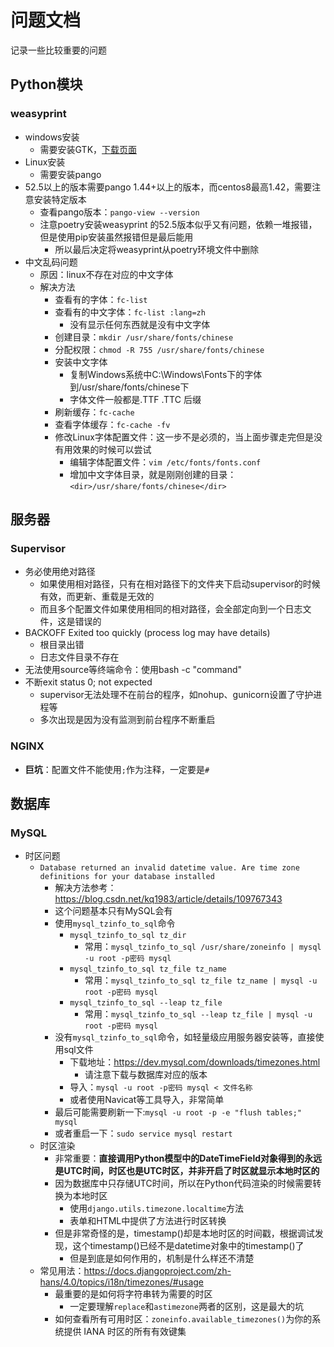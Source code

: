 # 问题文档

记录一些比较重要的问题

## Python模块

### weasyprint

- windows安装
    - 需要安装GTK，[下载页面](https://github.com/tschoonj/GTK-for-Windows-Runtime-Environment-Installer/releases)
- Linux安装
    - 需要安装pango
- 52.5以上的版本需要pango 1.44+以上的版本，而centos8最高1.42，需要注意安装特定版本
    - 查看pango版本：`pango-view --version`
    - 注意poetry安装weasyprint 的52.5版本似乎又有问题，依赖一堆报错，但是使用pip安装虽然报错但是最后能用
        - 所以最后决定将weasyprint从poetry环境文件中删除
- 中文乱码问题
    - 原因：linux不存在对应的中文字体
    - 解决方法
        - 查看有的字体：`fc-list`
        - 查看有的中文字体：`fc-list :lang=zh`
            - 没有显示任何东西就是没有中文字体
        - 创建目录：`mkdir /usr/share/fonts/chinese`
        - 分配权限：`chmod -R 755 /usr/share/fonts/chinese`
        - 安装中文字体
            - 复制Windows系统中C:\Windows\Fonts下的字体到/usr/share/fonts/chinese下
            - 字体文件一般都是.TTF .TTC 后缀
        - 刷新缓存：`fc-cache`
        - 查看字体缓存：`fc-cache -fv`
        - 修改Linux字体配置文件：这一步不是必须的，当上面步骤走完但是没有用效果的时候可以尝试
            - 编辑字体配置文件：`vim /etc/fonts/fonts.conf`
            - 增加中文字体目录，就是刚刚创建的目录：`<dir>/usr/share/fonts/chinese</dir>`

## 服务器

### Supervisor

- 务必使用绝对路径
    - 如果使用相对路径，只有在相对路径下的文件夹下启动supervisor的时候有效，而更新、重载是无效的
    - 而且多个配置文件如果使用相同的相对路径，会全部定向到一个日志文件，这是错误的
- BACKOFF Exited too quickly (process log may have details)
    - 根目录出错
    - 日志文件目录不存在
- 无法使用source等终端命令：使用bash -c "command"
- 不断exit status 0; not expected
    - supervisor无法处理不在前台的程序，如nohup、gunicorn设置了守护进程等
    - 多次出现是因为没有监测到前台程序不断重启

### NGINX

- **巨坑**：配置文件不能使用`;`作为注释，一定要是`#`

## 数据库

### MySQL

- <span id="mysql-tzinfo">时区问题</span>
    - `Database returned an invalid datetime value. Are time zone definitions for your database installed`
        - 解决方法参考：https://blog.csdn.net/kq1983/article/details/109767343
        - 这个问题基本只有MySQL会有
        - 使用`mysql_tzinfo_to_sql`命令
            - `mysql_tzinfo_to_sql tz_dir`
                - 常用：`mysql_tzinfo_to_sql /usr/share/zoneinfo | mysql -u root -p密码 mysql`
            - `mysql_tzinfo_to_sql tz_file tz_name`
                - 常用：`mysql_tzinfo_to_sql tz_file tz_name | mysql -u root -p密码 mysql`
            - `mysql_tzinfo_to_sql --leap tz_file`
                - 常用：`mysql_tzinfo_to_sql --leap tz_file | mysql -u root -p密码 mysql`
        - 没有`mysql_tzinfo_to_sql`命令，如轻量级应用服务器安装等，直接使用sql文件
            - 下载地址：<https://dev.mysql.com/downloads/timezones.html>
                - 请注意下载与数据库对应的版本
            - 导入：`mysql -u root -p密码 mysql < 文件名称`
            - 或者使用Navicat等工具导入，非常简单
        - 最后可能需要刷新一下:`mysql -u root -p -e "flush tables;" mysql`
        - 或者重启一下：`sudo service mysql restart`
    - 时区渲染
        - 非常重要：**直接调用Python模型中的DateTimeField对象得到的永远是UTC时间，时区也是UTC时区，并非开启了时区就显示本地时区的**
        - 因为数据库中只存储UTC时间，所以在Python代码渲染的时候需要转换为本地时区
            - 使用`django.utils.timezone.localtime`方法
            - 表单和HTML中提供了方法进行时区转换
        - 但是非常奇怪的是，timestamp()却是本地时区的时间戳，根据调试发现，这个timestamp()已经不是datetime对象中的timestamp()了
            - 但是到底是如何作用的，机制是什么样还不清楚
    - 常见用法：<https://docs.djangoproject.com/zh-hans/4.0/topics/i18n/timezones/#usage>
        - 最重要的是如何将字符串转为需要的时区
            - 一定要理解`replace`和`astimezone`两者的区别，这是最大的坑
        - 如何查看所有可用时区：`zoneinfo.available_timezones()`为你的系统提供 IANA 时区的所有有效键集